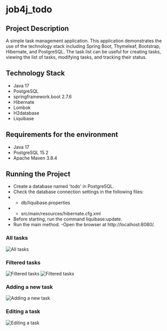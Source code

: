 # job4j_todo

## Project Description

A simple task management application. This application demonstrates the use of the technology stack including Spring
Boot, Thymeleaf, Bootstrap, Hibernate, and PostgreSQL. The task list can be useful for creating tasks, viewing the list
of tasks, modifying tasks, and tracking their status.

## Technology Stack

- Java 17
- PostgreSQL
- springframework.boot 2.7.6
- Hibernate
- Lombok
- H2database
- Liquibase

## Requirements for the environment
- Java 17 
- PostgreSQL 15.2
- Apache Maven 3.8.4

## Running the Project

- Create a database named 'todo' in PostgreSQL. 
- Check the database connection settings in the following files:
- - db/liquibase.properties 
- - src/main/resources/hibernate.cfg.xml 
- Before starting, run the command liquibase:update.
- Run the main method. -Open the browser at http://localhost:8080/.

### All tasks

<image src="https://github.com/AlenaAgeeva/job4j_todo/blob/master/screenshots/img.png" alt="All tasks" />

### Filtered tasks

<image src="https://github.com/AlenaAgeeva/job4j_todo/blob/master/screenshots/img_1.png" alt="Filtered tasks" />

<image src="https://github.com/AlenaAgeeva/job4j_todo/blob/master/screenshots/img_2.png" alt="Filtered tasks" />

### Adding a new task

<image src="https://github.com/AlenaAgeeva/job4j_todo/blob/master/screenshots/img_3.png" alt="Adding a new task" />

### Editing a task

<image src="https://github.com/AlenaAgeeva/job4j_todo/blob/master/screenshots/img_4.png" alt="Editing a task" />
